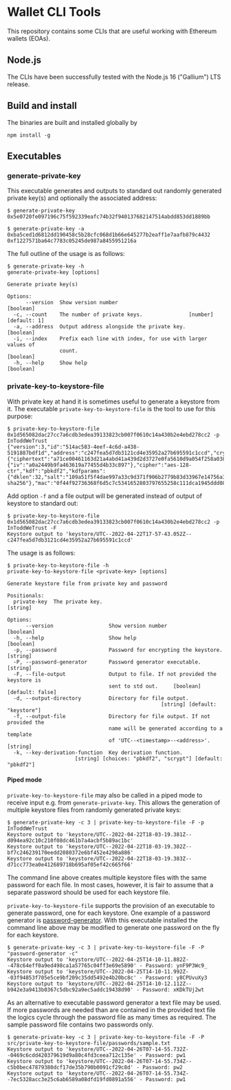 # Wallet CLI Tools

This repository contains some CLIs that are useful working with Ethereum wallets (EOAs).

## Node.js
The CLIs have been successfully tested with the Node.js 16 ("Gallium") LTS release.

## Build and install
The binaries are built and installed globally by 
```
npm install -g
```

## Executables

### generate-private-key
This executable generates and outputs to standard out randomly generated private key(s) and optionally the associated address:
```shell
$ generate-private-key
0x5e0720fe097196c75f592339eafc74b32f940137682147514abdd853dd1889bb
```

```shell
$ generate-private-key -a
0xba5ced1d6812dd190458c5b28cfc068d1b66e645277b2eaff1e7aafb879c4432 0xf1227571ba64c7783c05245de987a8455951216a
```

The full outline of the usage is as follows:
```shell
$ generate-private-key -h
generate-private-key [options]

Generate private key(s)

Options:
      --version  Show version number                                   [boolean]
  -c, --count    The number of private keys.               [number] [default: 1]
  -a, --address  Output address alongside the private key.             [boolean]
  -i, --index    Prefix each line with index, for use with larger values of
                 count.                                                [boolean]
  -h, --help     Show help                                             [boolean]
```

### private-key-to-keystore-file

With private key at hand it is sometimes useful to generate a keystore from it. The executable `private-key-to-keystore-file` is the tool to use for this purpose:
```shell
$ private-key-to-keystore-file 0x1d565082dac27cc7a6cdb3edea39133823cb007f0610c14a430b2e4ebd278cc2 -p InToddWeTrust
{"version":3,"id":"514ac583-4eef-4c6d-a438-5191887bdf1d","address":"c247fea5d7db3121cd4e35952a27b695591c1ccd","crypto":{"ciphertext":"a71ce00461163d21a4abd41a439d2d3727e0fa5610d9a054f258a038f1478f02","cipherparams":{"iv":"a0a2449b9fa463619a77455d4b33c897"},"cipher":"aes-128-ctr","kdf":"pbkdf2","kdfparams":{"dklen":32,"salt":"109a51f5f4dae997a33c9d371f906b2779b83d33967e14756a316f7a0c8f11e4","c":262144,"prf":"hmac-sha256"},"mac":"0f44f92736368f6d5c7c5341652803797655258c111dca1945ddd084c8f811a2"}}
```

Add option `-f` and a file output will be generated instead of output of keystore to standard out:
```shell
$ private-key-to-keystore-file 0x1d565082dac27cc7a6cdb3edea39133823cb007f0610c14a430b2e4ebd278cc2 -p InToddWeTrust -F
Keystore output to 'keystore/UTC--2022-04-22T17-57-43.052Z--c247fea5d7db3121cd4e35952a27b695591c1ccd'
```

The usage is as follows:
```shell
$ private-key-to-keystore-file -h
private-key-to-keystore-file <private-key> [options]

Generate keystore file from private key and password

Positionals:
  private-key  The private key.                                         [string]

Options:
      --version                  Show version number                   [boolean]
  -h, --help                     Show help                             [boolean]
  -p, --password                 Password for encrypting the keystore.  [string]
  -P, --password-generator       Password generator executable.         [string]
  -F, --file-output              Output to file. If not provided the keystore is
                                 sent to std out.     [boolean] [default: false]
  -d, --output-directory         Directory for file output.
                                                  [string] [default: "keystore"]
  -f, --output-file              Directory for file output. If not provided the
                                 name will be generated according to a template
                                 of 'UTC--<timestamp>--<address>'.      [string]
  -k, --key-derivation-function  Key derivation function.
                      [string] [choices: "pbkdf2", "scrypt"] [default: "pbkdf2"]
```

#### Piped mode
`private-key-to-keystore-file` may also be called in a piped mode to receive input e.g. from `generate-private-key`. This allows the generation of multiple keystore files from randomly generated private keys:
```shell
$ generate-private-key -c 3 | private-key-to-keystore-file -F -p InToddWeTrust
Keystore output to 'keystore/UTC--2022-04-22T18-03-19.381Z--d094ea92c10c210f08dc461b7a4acbf5b89ac1bc'
Keystore output to 'keystore/UTC--2022-04-22T18-03-19.382Z--bf7c246239170eedd2080372e6bf452e4298a886'
Keystore output to 'keystore/UTC--2022-04-22T18-03-19.383Z--d71cc773ea0e412689718b695af05ef42c665f66'
```

The command line above creates multiple keystore files with the same password for each file. In most cases, however, it is fair to assume that a separate password should be used for each keystore file.

`private-key-to-keystore-file` supports the provision of an executable to generate password, one for each keystore. One example of a password generator is [password-generator](https://www.npmjs.com/package/password-generator). With this executable installed the command line above may be modified to generate one password on the fly for each keystore.

```shell
$ generate-private-key -c 3 | private-key-to-keystore-file -F -P "password-generator -c"
Keystore output to 'keystore/UTC--2022-04-25T14-10-11.882Z--478c64eff0a9ed498ca1a57765c04ff3e69e5890' - Password: ynF9P3Wc9_
Keystore output to 'keystore/UTC--2022-04-25T14-10-11.992Z--03f94853f705e5ce9bf209c35dd5492e4b20bc8c' - Password: y8CPUvuXy3
Keystore output to 'keystore/UTC--2022-04-25T14-10-12.112Z--b942e3a9413b0367c5dbc92a9ec5addc19438d90' - Password: xKDkTUj2wt
```

As an alternative to executable password generator a text file may be used. If more passwords are needed than are contained in the provided text file the logics cycle through the password file as many times as required. The sample password file contains two passwords only.

```shell
$ generate-private-key -c 3 | private-key-to-keystore-file -F -P src/private-key-to-keystore-file/passwords/sample.txt
Keystore output to 'keystore/UTC--2022-04-26T07-14-55.732Z--0469c6cdd420379619d9a80c4fd3ceea712c135e' - Password: pw1
Keystore output to 'keystore/UTC--2022-04-26T07-14-55.734Z--c5b0bec47879380dcf17de35b790b0091cf29c8d' - Password: pw2
Keystore output to 'keystore/UTC--2022-04-26T07-14-55.734Z--7ec5328acc3e25c6ab6589a08dfd19fd0891a556' - Password: pw1
```